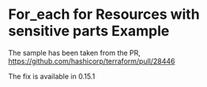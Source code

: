 # For_each for Resources with sensitive parts Example

The sample has been taken from the PR, https://github.com/hashicorp/terraform/pull/28446

The fix is available in 0.15.1